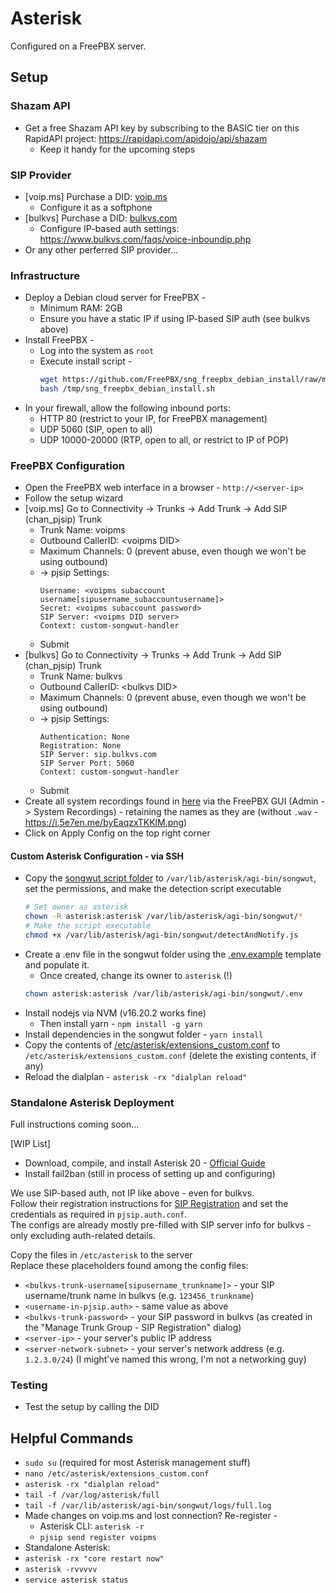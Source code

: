 # Asterisk

Configured on a FreePBX server.

## Setup

### Shazam API

-   Get a free Shazam API key by subscribing to the BASIC tier on this RapidAPI project: https://rapidapi.com/apidojo/api/shazam
    -   Keep it handy for the upcoming steps

### SIP Provider

-   [voip.ms] Purchase a DID: [voip.ms](https://voip.ms)
    -   Configure it as a softphone
-   [bulkvs] Purchase a DID: [bulkvs.com](https://bulkvs.com)
    -   Configure IP-based auth settings: https://www.bulkvs.com/faqs/voice-inboundip.php
-   Or any other perferred SIP provider...

### Infrastructure

-   Deploy a Debian cloud server for FreePBX -
    -   Minimum RAM: 2GB
    -   Ensure you have a static IP if using IP-based SIP auth (see bulkvs above)
-   Install FreePBX -
    -   Log into the system as `root`
    -   Execute install script -
        ```bash
        wget https://github.com/FreePBX/sng_freepbx_debian_install/raw/master/sng_freepbx_debian_install.sh -O /tmp/sng_freepbx_debian_install.sh
        bash /tmp/sng_freepbx_debian_install.sh
        ```
-   In your firewall, allow the following inbound ports:
    -   HTTP 80 (restrict to your IP, for FreePBX management)
    -   UDP 5060 (SIP, open to all)
    -   UDP 10000-20000 (RTP, open to all, or restrict to IP of POP)

### FreePBX Configuration

-   Open the FreePBX web interface in a browser - `http://<server-ip>`
-   Follow the setup wizard
-   [voip.ms] Go to Connectivity -> Trunks -> Add Trunk -> Add SIP (chan_pjsip) Trunk
    -   Trunk Name: voipms
    -   Outbound CallerID: \<voipms DID\>
    -   Maximum Channels: 0 (prevent abuse, even though we won't be using outbound)
    -   -> pjsip Settings:
        ```
        Username: <voipms subaccount username[sipusername_subaccountusername]>
        Secret: <voipms subaccount password>
        SIP Server: <voipms DID server>
        Context: custom-songwut-handler
        ```
    -   Submit
-   [bulkvs] Go to Connectivity -> Trunks -> Add Trunk -> Add SIP (chan_pjsip) Trunk
    -   Trunk Name: bulkvs
    -   Outbound CallerID: \<bulkvs DID\>
    -   Maximum Channels: 0 (prevent abuse, even though we won't be using outbound)
    -   -> pjsip Settings:
        ```
        Authentication: None
        Registration: None
        SIP Server: sip.bulkvs.com
        SIP Server Port: 5060
        Context: custom-songwut-handler
        ```
    -   Submit
-   Create all system recordings found in [here](./var/lib/asterisk/sounds/en/custom) via the FreePBX GUI (Admin -> System Recordings) - retaining the names as they are (without `.wav` - https://i.5e7en.me/byEaqzxTKKlM.png)
-   Click on Apply Config on the top right corner

#### Custom Asterisk Configuration - via SSH

-   Copy the [songwut script folder](./var/lib/asterisk/agi-bin/songwut) to `/var/lib/asterisk/agi-bin/songwut`, set the permissions, and make the detection script executable
    ```bash
    # Set owner as asterisk
    chown -R asterisk:asterisk /var/lib/asterisk/agi-bin/songwut/*
    # Make the script executable
    chmod +x /var/lib/asterisk/agi-bin/songwut/detectAndNotify.js
    ```
-   Create a .env file in the songwut folder using the [.env.example](./var/lib/asterisk/agi-bin/songwut/.env.example) template and populate it.
    -   Once created, change its owner to `asterisk` (!)
    ```bash
    chown asterisk:asterisk /var/lib/asterisk/agi-bin/songwut/.env
    ```
-   Install nodejs via NVM (v16.20.2 works fine)
    -   Then install yarn - `npm install -g yarn`
-   Install dependencies in the songwut folder - `yarn install`
-   Copy the contents of [/etc/asterisk/extensions_custom.conf](./etc/asterisk/extensions_custom.conf) to `/etc/asterisk/extensions_custom.conf` (delete the existing contents, if any)
-   Reload the dialplan - `asterisk -rx "dialplan reload"`

### Standalone Asterisk Deployment

Full instructions coming soon...

[WIP List]

-   Download, compile, and install Asterisk 20 - [Official Guide](https://docs.asterisk.org/Getting-Started/Installing-Asterisk/Installing-Asterisk-From-Source/What-to-Download/)
-   Install fail2ban (still in process of setting up and configuring)

We use SIP-based auth, not IP like above - even for bulkvs.  
Follow their registration instructions for [SIP Registration](https://i.5e7en.me/pwu0aHqX9qnr.png) and set the credentials as required in `pjsip.auth.conf`.  
The configs are already mostly pre-filled with SIP server info for bulkvs - only excluding auth-related details.

Copy the files in `/etc/asterisk` to the server  
Replace these placeholders found among the config files:

-   `<bulkvs-trunk-username[sipusername_trunkname]>` - your SIP username/trunk name in bulkvs (e.g. `123456_trunkname`)
-   `<username-in-pjsip.auth>` - same value as above
-   `<bulkvs-trunk-password>` - your SIP password in bulkvs (as created in the "Manage Trunk Group - SIP Registration" dialog)
-   `<server-ip>` - your server's public IP address
-   `<server-network-subnet>` - your server's network address (e.g. `1.2.3.0/24`) (I might've named this wrong, I'm not a networking guy)

### Testing

-   Test the setup by calling the DID

## Helpful Commands

-   `sudo su` (required for most Asterisk management stuff)
-   `nano /etc/asterisk/extensions_custom.conf`
-   `asterisk -rx "dialplan reload"`
-   `tail -f /var/log/asterisk/full`
-   `tail -f /var/lib/asterisk/agi-bin/songwut/logs/full.log`
-   Made changes on voip.ms and lost connection? Re-register -
    -   Asterisk CLI: `asterisk -r`
    -   `pjsip send register voipms`
-   Standalone Asterisk:
-   `asterisk -rx "core restart now"`
-   `asterisk -rvvvvv`
-   `service asterisk status`

